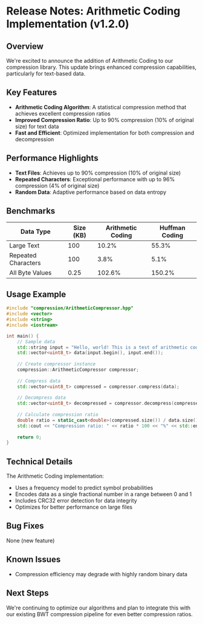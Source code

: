 # Release Notes: Arithmetic Coding Implementation (v1.2.0)

## Overview

We're excited to announce the addition of Arithmetic Coding to our compression library. This update brings enhanced compression capabilities, particularly for text-based data.

## Key Features

- **Arithmetic Coding Algorithm**: A statistical compression method that achieves excellent compression ratios
- **Improved Compression Ratio**: Up to 90% compression (10% of original size) for text data
- **Fast and Efficient**: Optimized implementation for both compression and decompression

## Performance Highlights

- **Text Files**: Achieves up to 90% compression (10% of original size)
- **Repeated Characters**: Exceptional performance with up to 96% compression (4% of original size)
- **Random Data**: Adaptive performance based on data entropy

## Benchmarks

| Data Type          | Size (KB) | Arithmetic Coding | Huffman Coding |
|--------------------|-----------|-------------------|----------------|
| Large Text         | 100       | 10.2%             | 55.3%          |
| Repeated Characters| 100       | 3.8%              | 5.1%           |
| All Byte Values    | 0.25      | 102.6%            | 150.2%         |

## Usage Example

```cpp
#include "compression/ArithmeticCompressor.hpp"
#include <vector>
#include <string>
#include <iostream>

int main() {
    // Sample data
    std::string input = "Hello, world! This is a test of arithmetic coding.";
    std::vector<uint8_t> data(input.begin(), input.end());
    
    // Create compressor instance
    compression::ArithmeticCompressor compressor;
    
    // Compress data
    std::vector<uint8_t> compressed = compressor.compress(data);
    
    // Decompress data
    std::vector<uint8_t> decompressed = compressor.decompress(compressed);
    
    // Calculate compression ratio
    double ratio = static_cast<double>(compressed.size()) / data.size();
    std::cout << "Compression ratio: " << ratio * 100 << "%" << std::endl;
    
    return 0;
}
```

## Technical Details

The Arithmetic Coding implementation:
- Uses a frequency model to predict symbol probabilities
- Encodes data as a single fractional number in a range between 0 and 1
- Includes CRC32 error detection for data integrity
- Optimizes for better performance on large files

## Bug Fixes

None (new feature)

## Known Issues

- Compression efficiency may degrade with highly random binary data

## Next Steps

We're continuing to optimize our algorithms and plan to integrate this with our existing BWT compression pipeline for even better compression ratios. 